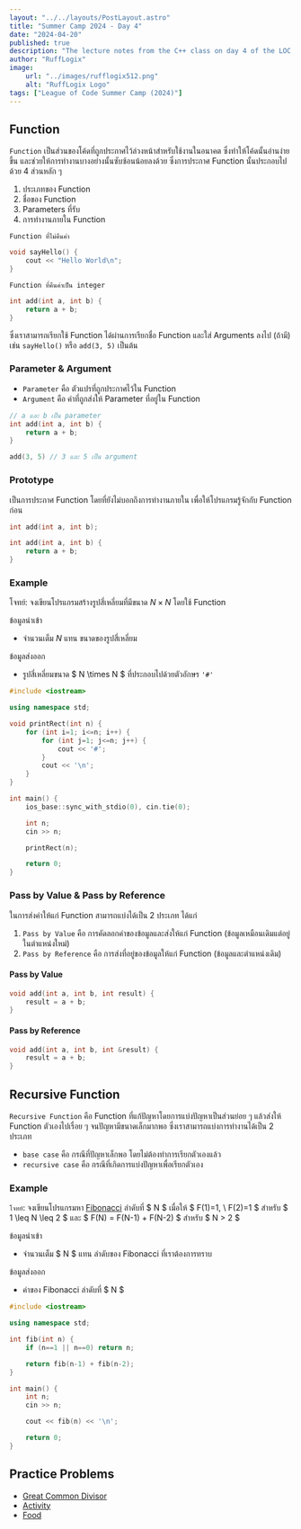 ```yaml
---
layout: "../../layouts/PostLayout.astro"
title: "Summer Camp 2024 - Day 4"
date: "2024-04-20"
published: true
description: "The lecture notes from the C++ class on day 4 of the LOC summer camp."
author: "RuffLogix"
image:
    url: "../images/rufflogix512.png"
    alt: "RuffLogix Logo"
tags: ["League of Code Summer Camp (2024)"]
---
```


## Function

`Function` เป็นส่วนของโค้ดที่ถูกประกาศไว้ล่วงหน้าสำหรับใช้งานในอนาคต ซึ่งทำให้โค้ดนั้นอ่านง่ายขึ้น และช่วยให้การทำงานบางอย่างนั้นซับซ้อนน้อยลงด้วย ซึ่งการประกาศ Function นั้นประกอบไปด้วย 4 ส่วนหลัก ๆ

1. ประเภทของ Function
2. ชื่อของ Function
3. Parameters ที่รับ
4. การทำงานภายใน Function

`Function ที่ไม่คืนค่า`
```cpp
void sayHello() {
    cout << "Hello World\n";
}
```
`Function ที่คืนค่าเป็น integer`
```cpp
int add(int a, int b) {
    return a + b;
}
```

ซึ่งเราสามารถเรียกใช้ Function ได้ผ่านการเรียกชื่อ Function และใส่ Arguments ลงไป (ถ้ามี) เช่น `sayHello()` หรือ `add(3, 5)` เป็นต้น

### Parameter & Argument

- `Parameter` คือ ตัวแปรที่ถูกประกาศไว้ใน Function
- `Argument` คือ ค่าที่ถูกส่งให้ Parameter ที่อยู่ใน Function

```cpp
// a และ b เป็น parameter
int add(int a, int b) {
    return a + b;
}

add(3, 5) // 3 และ 5 เป็น argument
```

### Prototype

เป็นการประกาศ Function โดยที่ยังไม่บอกถึงการทำงานภายใน เพื่อให้โปรแกรมรู้จักกับ Function ก่อน

```cpp
int add(int a, int b);

int add(int a, int b) {
    return a + b;
}
```

### Example

โจทย์: จงเขียนโปรแกรมสร้างรูปสี่เหลี่ยมที่มีขนาด $N \times N$ โดยใช้ Function

ข้อมูลนำเข้า

- จำนวนเต็ม $N$ แทน ขนาดของรูปสี่เหลี่ยม

ข้อมูลส่งออก

- รูปสี่เหลี่ยมขนาด $ N \times N $ ที่ประกอบไปด้วยตัวอักษร `'#'`

```cpp
#include <iostream>

using namespace std;

void printRect(int n) {
    for (int i=1; i<=n; i++) {
        for (int j=1; j<=n; j++) {
            cout << '#';
        }
        cout << '\n';
    }
}

int main() {
    ios_base::sync_with_stdio(0), cin.tie(0);

    int n;
    cin >> n;

    printRect(n);

    return 0;
}
```

### Pass by Value & Pass by Reference

ในการส่งค่าให้แก่ Function สามารถแบ่งได้เป็น 2 ประเภท ได้แก่

1. `Pass by Value` คือ การคัดลอกค่าของข้อมูลและส่งให้แก่ Function (ข้อมูลเหมือนเดิมแต่อยู่ในตำแหน่งใหม่)
2. `Pass by Reference` คือ การส่งที่อยู่ของข้อมูลให้แก่ Function (ข้อมูลและตำแหน่งเดิม)

#### Pass by Value

```cpp
void add(int a, int b, int result) {
    result = a + b;
}
```

#### Pass by Reference

```cpp
void add(int a, int b, int &result) {
    result = a + b;
}
```

## Recursive Function

`Recursive Function` คือ Function ที่แก้ปัญหาโดยการแบ่งปัญหาเป็นส่วนย่อย ๆ แล้วส่งให้ Function ตัวเองไปเรื่อย ๆ จนปัญหามีขนาดเล็กมากพอ ซึ่งเราสามารถแบ่งการทำงานได้เป็น 2 ประเภท

- `base case` คือ กรณีที่ปัญหาเล็กพอ โดยไม่ต้องทำการเรียกตัวเองแล้ว
- `recursive case` คือ กรณีที่เกิดการแบ่งปัญหาเพื่อเรียกตัวเอง

### Example

`โจทย์`: จงเขียนโปรแกรมหา [Fibonacci](https://en.wikipedia.org/wiki/Fibonacci_sequence) ลำดับที่ $ N $ เมื่อให้ $ F(1)=1, \ F(2)=1 $ สำหรับ $ 1 \leq N \leq 2 $ และ $ F(N) = F(N-1) + F(N-2) $ สำหรับ $ N > 2 $

ข้อมูลนำเข้า

- จำนวนเต็ม $ N $ แทน ลำดับของ Fibonacci ที่เราต้องการทราบ

ข้อมูลส่งออก

- ค่าของ Fibonacci ลำดับที่ $ N $

```cpp
#include <iostream>

using namespace std;

int fib(int n) {
    if (n==1 || n==0) return n;

    return fib(n-1) + fib(n-2);
}

int main() {
    int n;
    cin >> n;

    cout << fib(n) << '\n';

    return 0;
}
```

## Practice Problems

- [Great Common Divisor](https://programming.in.th/tasks/0014)
- [Activity](https://programming.in.th/tasks/0036)
- [Food](https://programming.in.th/tasks/0039)
